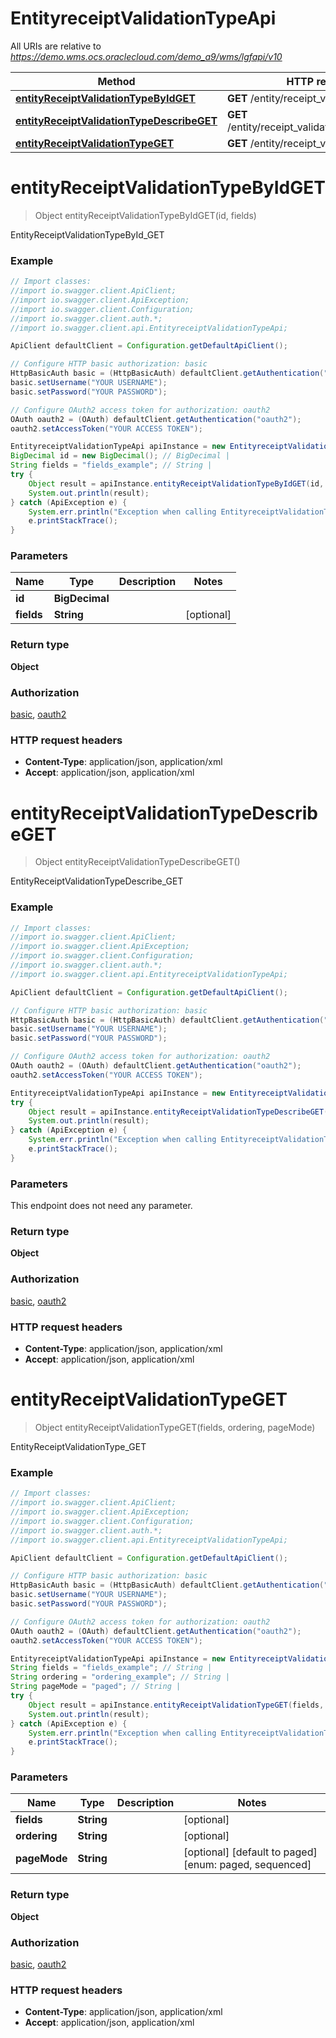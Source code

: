 # EntityreceiptValidationTypeApi

All URIs are relative to *https://demo.wms.ocs.oraclecloud.com/demo_a9/wms/lgfapi/v10*

Method | HTTP request | Description
------------- | ------------- | -------------
[**entityReceiptValidationTypeByIdGET**](EntityreceiptValidationTypeApi.md#entityReceiptValidationTypeByIdGET) | **GET** /entity/receipt_validation_type/{id} | EntityReceiptValidationTypeById_GET
[**entityReceiptValidationTypeDescribeGET**](EntityreceiptValidationTypeApi.md#entityReceiptValidationTypeDescribeGET) | **GET** /entity/receipt_validation_type/describe | EntityReceiptValidationTypeDescribe_GET
[**entityReceiptValidationTypeGET**](EntityreceiptValidationTypeApi.md#entityReceiptValidationTypeGET) | **GET** /entity/receipt_validation_type | EntityReceiptValidationType_GET


<a name="entityReceiptValidationTypeByIdGET"></a>
# **entityReceiptValidationTypeByIdGET**
> Object entityReceiptValidationTypeByIdGET(id, fields)

EntityReceiptValidationTypeById_GET



### Example
```java
// Import classes:
//import io.swagger.client.ApiClient;
//import io.swagger.client.ApiException;
//import io.swagger.client.Configuration;
//import io.swagger.client.auth.*;
//import io.swagger.client.api.EntityreceiptValidationTypeApi;

ApiClient defaultClient = Configuration.getDefaultApiClient();

// Configure HTTP basic authorization: basic
HttpBasicAuth basic = (HttpBasicAuth) defaultClient.getAuthentication("basic");
basic.setUsername("YOUR USERNAME");
basic.setPassword("YOUR PASSWORD");

// Configure OAuth2 access token for authorization: oauth2
OAuth oauth2 = (OAuth) defaultClient.getAuthentication("oauth2");
oauth2.setAccessToken("YOUR ACCESS TOKEN");

EntityreceiptValidationTypeApi apiInstance = new EntityreceiptValidationTypeApi();
BigDecimal id = new BigDecimal(); // BigDecimal | 
String fields = "fields_example"; // String | 
try {
    Object result = apiInstance.entityReceiptValidationTypeByIdGET(id, fields);
    System.out.println(result);
} catch (ApiException e) {
    System.err.println("Exception when calling EntityreceiptValidationTypeApi#entityReceiptValidationTypeByIdGET");
    e.printStackTrace();
}
```

### Parameters

Name | Type | Description  | Notes
------------- | ------------- | ------------- | -------------
 **id** | **BigDecimal**|  |
 **fields** | **String**|  | [optional]

### Return type

**Object**

### Authorization

[basic](../README.md#basic), [oauth2](../README.md#oauth2)

### HTTP request headers

 - **Content-Type**: application/json, application/xml
 - **Accept**: application/json, application/xml

<a name="entityReceiptValidationTypeDescribeGET"></a>
# **entityReceiptValidationTypeDescribeGET**
> Object entityReceiptValidationTypeDescribeGET()

EntityReceiptValidationTypeDescribe_GET



### Example
```java
// Import classes:
//import io.swagger.client.ApiClient;
//import io.swagger.client.ApiException;
//import io.swagger.client.Configuration;
//import io.swagger.client.auth.*;
//import io.swagger.client.api.EntityreceiptValidationTypeApi;

ApiClient defaultClient = Configuration.getDefaultApiClient();

// Configure HTTP basic authorization: basic
HttpBasicAuth basic = (HttpBasicAuth) defaultClient.getAuthentication("basic");
basic.setUsername("YOUR USERNAME");
basic.setPassword("YOUR PASSWORD");

// Configure OAuth2 access token for authorization: oauth2
OAuth oauth2 = (OAuth) defaultClient.getAuthentication("oauth2");
oauth2.setAccessToken("YOUR ACCESS TOKEN");

EntityreceiptValidationTypeApi apiInstance = new EntityreceiptValidationTypeApi();
try {
    Object result = apiInstance.entityReceiptValidationTypeDescribeGET();
    System.out.println(result);
} catch (ApiException e) {
    System.err.println("Exception when calling EntityreceiptValidationTypeApi#entityReceiptValidationTypeDescribeGET");
    e.printStackTrace();
}
```

### Parameters
This endpoint does not need any parameter.

### Return type

**Object**

### Authorization

[basic](../README.md#basic), [oauth2](../README.md#oauth2)

### HTTP request headers

 - **Content-Type**: application/json, application/xml
 - **Accept**: application/json, application/xml

<a name="entityReceiptValidationTypeGET"></a>
# **entityReceiptValidationTypeGET**
> Object entityReceiptValidationTypeGET(fields, ordering, pageMode)

EntityReceiptValidationType_GET



### Example
```java
// Import classes:
//import io.swagger.client.ApiClient;
//import io.swagger.client.ApiException;
//import io.swagger.client.Configuration;
//import io.swagger.client.auth.*;
//import io.swagger.client.api.EntityreceiptValidationTypeApi;

ApiClient defaultClient = Configuration.getDefaultApiClient();

// Configure HTTP basic authorization: basic
HttpBasicAuth basic = (HttpBasicAuth) defaultClient.getAuthentication("basic");
basic.setUsername("YOUR USERNAME");
basic.setPassword("YOUR PASSWORD");

// Configure OAuth2 access token for authorization: oauth2
OAuth oauth2 = (OAuth) defaultClient.getAuthentication("oauth2");
oauth2.setAccessToken("YOUR ACCESS TOKEN");

EntityreceiptValidationTypeApi apiInstance = new EntityreceiptValidationTypeApi();
String fields = "fields_example"; // String | 
String ordering = "ordering_example"; // String | 
String pageMode = "paged"; // String | 
try {
    Object result = apiInstance.entityReceiptValidationTypeGET(fields, ordering, pageMode);
    System.out.println(result);
} catch (ApiException e) {
    System.err.println("Exception when calling EntityreceiptValidationTypeApi#entityReceiptValidationTypeGET");
    e.printStackTrace();
}
```

### Parameters

Name | Type | Description  | Notes
------------- | ------------- | ------------- | -------------
 **fields** | **String**|  | [optional]
 **ordering** | **String**|  | [optional]
 **pageMode** | **String**|  | [optional] [default to paged] [enum: paged, sequenced]

### Return type

**Object**

### Authorization

[basic](../README.md#basic), [oauth2](../README.md#oauth2)

### HTTP request headers

 - **Content-Type**: application/json, application/xml
 - **Accept**: application/json, application/xml

